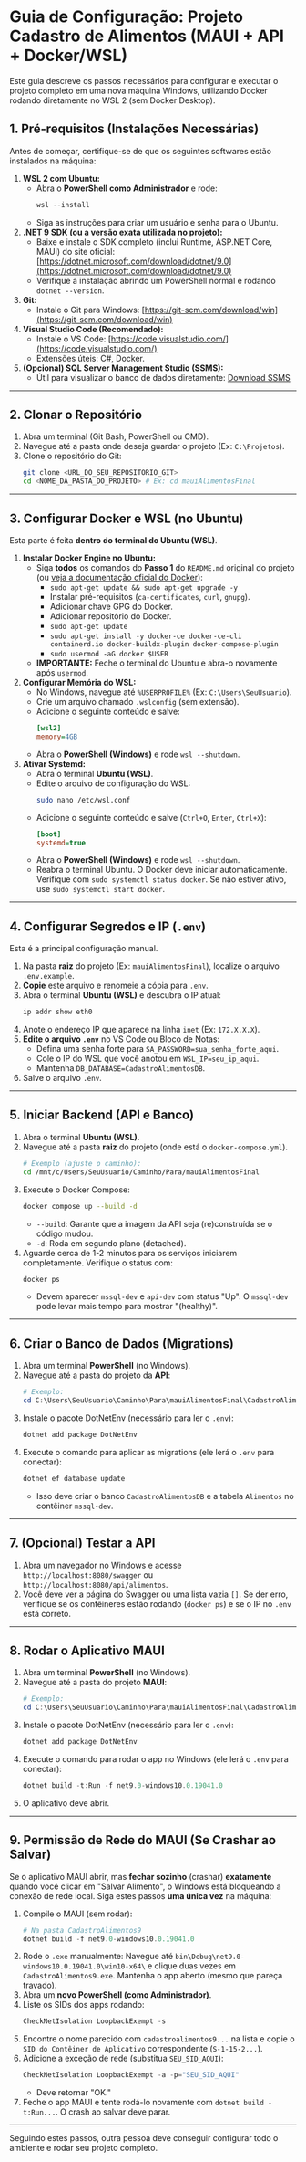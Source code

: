 # Guia de Configuração: Projeto Cadastro de Alimentos (MAUI + API + Docker/WSL)

Este guia descreve os passos necessários para configurar e executar o projeto completo em uma nova máquina Windows, utilizando Docker rodando diretamente no WSL 2 (sem Docker Desktop).

## 1. Pré-requisitos (Instalações Necessárias)

Antes de começar, certifique-se de que os seguintes softwares estão instalados na máquina:

1.  **WSL 2 com Ubuntu:**
    * Abra o **PowerShell como Administrador** e rode:
        ```powershell
        wsl --install
        ```
    * Siga as instruções para criar um usuário e senha para o Ubuntu.
2.  **.NET 9 SDK (ou a versão exata utilizada no projeto):**
    * Baixe e instale o SDK completo (inclui Runtime, ASP.NET Core, MAUI) do site oficial: [https://dotnet.microsoft.com/download/dotnet/9.0](https://dotnet.microsoft.com/download/dotnet/9.0)
    * Verifique a instalação abrindo um PowerShell normal e rodando `dotnet --version`.
3.  **Git:**
    * Instale o Git para Windows: [https://git-scm.com/download/win](https://git-scm.com/download/win)
4.  **Visual Studio Code (Recomendado):**
    * Instale o VS Code: [https://code.visualstudio.com/](https://code.visualstudio.com/)
    * Extensões úteis: C#, Docker.
5.  **(Opcional) SQL Server Management Studio (SSMS):**
    * Útil para visualizar o banco de dados diretamente: [Download SSMS](https://learn.microsoft.com/sql/ssms/download-sql-server-management-studio-ssms)

---

## 2. Clonar o Repositório

1.  Abra um terminal (Git Bash, PowerShell ou CMD).
2.  Navegue até a pasta onde deseja guardar o projeto (Ex: `C:\Projetos`).
3.  Clone o repositório do Git:
    ```bash
    git clone <URL_DO_SEU_REPOSITORIO_GIT>
    cd <NOME_DA_PASTA_DO_PROJETO> # Ex: cd mauiAlimentosFinal
    ```

---

## 3. Configurar Docker e WSL (no Ubuntu)

Esta parte é feita **dentro do terminal do Ubuntu (WSL)**.

1.  **Instalar Docker Engine no Ubuntu:**
    * Siga **todos** os comandos do **Passo 1** do `README.md` original do projeto (ou [veja a documentação oficial do Docker](https://docs.docker.com/engine/install/ubuntu/)):
        * `sudo apt-get update && sudo apt-get upgrade -y`
        * Instalar pré-requisitos (`ca-certificates`, `curl`, `gnupg`).
        * Adicionar chave GPG do Docker.
        * Adicionar repositório do Docker.
        * `sudo apt-get update`
        * `sudo apt-get install -y docker-ce docker-ce-cli containerd.io docker-buildx-plugin docker-compose-plugin`
        * `sudo usermod -aG docker $USER`
    * **IMPORTANTE:** Feche o terminal do Ubuntu e abra-o novamente após `usermod`.
2.  **Configurar Memória do WSL:**
    * No Windows, navegue até `%USERPROFILE%` (Ex: `C:\Users\SeuUsuario`).
    * Crie um arquivo chamado `.wslconfig` (sem extensão).
    * Adicione o seguinte conteúdo e salve:
        ```ini
        [wsl2]
        memory=4GB
        ```
    * Abra o **PowerShell (Windows)** e rode `wsl --shutdown`.
3.  **Ativar Systemd:**
    * Abra o terminal **Ubuntu (WSL)**.
    * Edite o arquivo de configuração do WSL:
        ```bash
        sudo nano /etc/wsl.conf
        ```
    * Adicione o seguinte conteúdo e salve (`Ctrl+O`, `Enter`, `Ctrl+X`):
        ```ini
        [boot]
        systemd=true
        ```
    * Abra o **PowerShell (Windows)** e rode `wsl --shutdown`.
    * Reabra o terminal Ubuntu. O Docker deve iniciar automaticamente. Verifique com `sudo systemctl status docker`. Se não estiver ativo, use `sudo systemctl start docker`.

---

## 4. Configurar Segredos e IP (`.env`)

Esta é a principal configuração manual.

1.  Na pasta **raiz** do projeto (Ex: `mauiAlimentosFinal`), localize o arquivo `.env.example`.
2.  **Copie** este arquivo e renomeie a cópia para `.env`.
3.  Abra o terminal **Ubuntu (WSL)** e descubra o IP atual:
    ```bash
    ip addr show eth0
    ```
4.  Anote o endereço IP que aparece na linha `inet` (Ex: `172.X.X.X`).
5.  **Edite o arquivo `.env`** no VS Code ou Bloco de Notas:
    * Defina uma senha forte para `SA_PASSWORD=sua_senha_forte_aqui`.
    * Cole o IP do WSL que você anotou em `WSL_IP=seu_ip_aqui`.
    * Mantenha `DB_DATABASE=CadastroAlimentosDB`.
6.  Salve o arquivo `.env`.

---

## 5. Iniciar Backend (API e Banco)

1.  Abra o terminal **Ubuntu (WSL)**.
2.  Navegue até a pasta **raiz** do projeto (onde está o `docker-compose.yml`).
    ```bash
    # Exemplo (ajuste o caminho):
    cd /mnt/c/Users/SeuUsuario/Caminho/Para/mauiAlimentosFinal
    ```
3.  Execute o Docker Compose:
    ```bash
    docker compose up --build -d
    ```
    * `--build`: Garante que a imagem da API seja (re)construída se o código mudou.
    * `-d`: Roda em segundo plano (detached).
4.  Aguarde cerca de 1-2 minutos para os serviços iniciarem completamente. Verifique o status com:
    ```bash
    docker ps
    ```
    * Devem aparecer `mssql-dev` e `api-dev` com status "Up". O `mssql-dev` pode levar mais tempo para mostrar "(healthy)".

---

## 6. Criar o Banco de Dados (Migrations)

1.  Abra um terminal **PowerShell** (no Windows).
2.  Navegue até a pasta do projeto da **API**:
    ```powershell
    # Exemplo:
    cd C:\Users\SeuUsuario\Caminho\Para\mauiAlimentosFinal\CadastroAlimentos.Api
    ```
3.  Instale o pacote DotNetEnv (necessário para ler o `.env`):
    ```powershell
    dotnet add package DotNetEnv
    ```
4.  Execute o comando para aplicar as migrations (ele lerá o `.env` para conectar):
    ```powershell
    dotnet ef database update
    ```
    * Isso deve criar o banco `CadastroAlimentosDB` e a tabela `Alimentos` no contêiner `mssql-dev`.

---

## 7. (Opcional) Testar a API

1.  Abra um navegador no Windows e acesse `http://localhost:8080/swagger` ou `http://localhost:8080/api/alimentos`.
2.  Você deve ver a página do Swagger ou uma lista vazia `[]`. Se der erro, verifique se os contêineres estão rodando (`docker ps`) e se o IP no `.env` está correto.

---

## 8. Rodar o Aplicativo MAUI

1.  Abra um terminal **PowerShell** (no Windows).
2.  Navegue até a pasta do projeto **MAUI**:
    ```powershell
    # Exemplo:
    cd C:\Users\SeuUsuario\Caminho\Para\mauiAlimentosFinal\CadastroAlimentos9
    ```
3.  Instale o pacote DotNetEnv (necessário para ler o `.env`):
    ```powershell
    dotnet add package DotNetEnv
    ```
4.  Execute o comando para rodar o app no Windows (ele lerá o `.env` para conectar):
    ```powershell
    dotnet build -t:Run -f net9.0-windows10.0.19041.0
    ```
5.  O aplicativo deve abrir.

---

## 9. Permissão de Rede do MAUI (Se Crashar ao Salvar)

Se o aplicativo MAUI abrir, mas **fechar sozinho** (crashar) **exatamente** quando você clicar em "Salvar Alimento", o Windows está bloqueando a conexão de rede local. Siga estes passos **uma única vez** na máquina:

1.  Compile o MAUI (sem rodar):
    ```powershell
    # Na pasta CadastroAlimentos9
    dotnet build -f net9.0-windows10.0.19041.0
    ```
2.  Rode o `.exe` manualmente: Navegue até `bin\Debug\net9.0-windows10.0.19041.0\win10-x64\` e clique duas vezes em `CadastroAlimentos9.exe`. Mantenha o app aberto (mesmo que pareça travado).
3.  Abra um **novo PowerShell (como Administrador)**.
4.  Liste os SIDs dos apps rodando:
    ```powershell
    CheckNetIsolation LoopbackExempt -s
    ```
5.  Encontre o nome parecido com `cadastroalimentos9...` na lista e copie o `SID do Contêiner de Aplicativo` correspondente (`S-1-15-2...`).
6.  Adicione a exceção de rede (substitua `SEU_SID_AQUI`):
    ```powershell
    CheckNetIsolation LoopbackExempt -a -p="SEU_SID_AQUI"
    ```
    * Deve retornar "OK."
7.  Feche o app MAUI e tente rodá-lo novamente com `dotnet build -t:Run...`. O crash ao salvar deve parar.

---

Seguindo estes passos, outra pessoa deve conseguir configurar todo o ambiente e rodar seu projeto completo.
